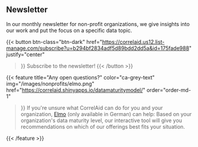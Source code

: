 ## Newsletter

In our monthly newsletter for non-profit organizations, we give insights into our work and put the focus on a specific data topic.

{{< button 
    btn-class="btn-dark"
    href="https://correlaid.us12.list-manage.com/subscribe?u=b294bf2834adf5d89bdd2dd5a&id=175fade988"
    justify="center"
>}}
Subscribe to the newsletter!
{{< /button >}}

{{< feature 
    title="Any open questions?" 
    color="ca-grey-text"
    img="/images/nonprofits/elmo.png"
    href="https://correlaid.shinyapps.io/datamaturitymodel/"
    order="order-md-1"
>}}
If you're unsure what CorrelAid can do for you and your organization, [Elmo](https://correlaid.shinyapps.io/datamaturitymodel/) (only available in German) can help: Based on your organization's data maturity level, our interactive tool will give you recommendations on which of our offerings best fits your situation.


{{< /feature >}}